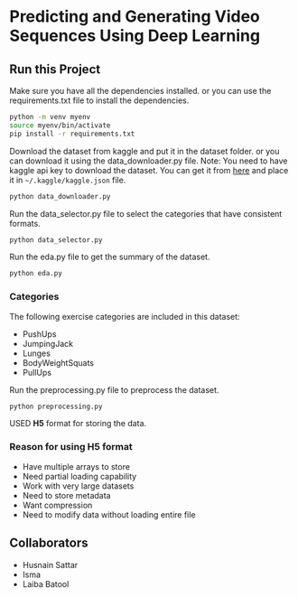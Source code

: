 # Predicting and Generating Video Sequences Using Deep Learning


## Run this Project
Make sure you have all the dependencies installed.
or you can use the requirements.txt file to install the dependencies.

```bash
python -m venv myenv
source myenv/bin/activate
pip install -r requirements.txt
```

Download the dataset from kaggle and put it in the dataset folder.
or you can download it using the data_downloader.py file.
Note: You need to have kaggle api key to download the dataset. You can get it from [here](https://www.kaggle.com/settings/account) and place it in `~/.kaggle/kaggle.json` file.

```bash
python data_downloader.py
```

Run the data_selector.py file to select the categories that have consistent formats.

```bash
python data_selector.py
```


Run the eda.py file to get the summary of the dataset.

```bash
python eda.py
```

### Categories

The following exercise categories are included in this dataset:

- PushUps
- JumpingJack
- Lunges  
- BodyWeightSquats
- PullUps

Run the preprocessing.py file to preprocess the dataset.
```bash
python preprocessing.py
```

USED **H5** format for storing the data.
### Reason for using H5 format
- Have multiple arrays to store
- Need partial loading capability
- Work with very large datasets
- Need to store metadata
- Want compression
- Need to modify data without loading entire file


## Collaborators
- Husnain Sattar
- Isma
- Laiba Batool
